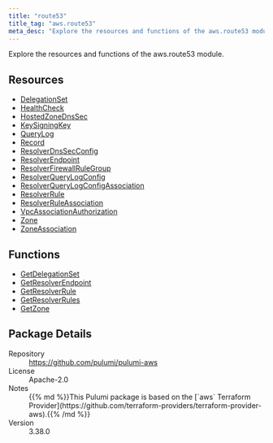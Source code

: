 ```yaml
---
title: "route53"
title_tag: "aws.route53"
meta_desc: "Explore the resources and functions of the aws.route53 module."
---
```


<!-- WARNING: this file was generated by Pulumi Docs Generator. -->
<!-- Do not edit by hand unless you're certain you know what you are doing! -->

Explore the resources and functions of the aws.route53 module.

<h2 id="resources">Resources</h2>
<ul class="api">
    <li><a href="delegationset" title="DelegationSet"><span class="symbol resource"></span>DelegationSet</a></li>
    <li><a href="healthcheck" title="HealthCheck"><span class="symbol resource"></span>HealthCheck</a></li>
    <li><a href="hostedzonednssec" title="HostedZoneDnsSec"><span class="symbol resource"></span>HostedZoneDnsSec</a></li>
    <li><a href="keysigningkey" title="KeySigningKey"><span class="symbol resource"></span>KeySigningKey</a></li>
    <li><a href="querylog" title="QueryLog"><span class="symbol resource"></span>QueryLog</a></li>
    <li><a href="record" title="Record"><span class="symbol resource"></span>Record</a></li>
    <li><a href="resolverdnssecconfig" title="ResolverDnsSecConfig"><span class="symbol resource"></span>ResolverDnsSecConfig</a></li>
    <li><a href="resolverendpoint" title="ResolverEndpoint"><span class="symbol resource"></span>ResolverEndpoint</a></li>
    <li><a href="resolverfirewallrulegroup" title="ResolverFirewallRuleGroup"><span class="symbol resource"></span>ResolverFirewallRuleGroup</a></li>
    <li><a href="resolverquerylogconfig" title="ResolverQueryLogConfig"><span class="symbol resource"></span>ResolverQueryLogConfig</a></li>
    <li><a href="resolverquerylogconfigassociation" title="ResolverQueryLogConfigAssociation"><span class="symbol resource"></span>ResolverQueryLogConfigAssociation</a></li>
    <li><a href="resolverrule" title="ResolverRule"><span class="symbol resource"></span>ResolverRule</a></li>
    <li><a href="resolverruleassociation" title="ResolverRuleAssociation"><span class="symbol resource"></span>ResolverRuleAssociation</a></li>
    <li><a href="vpcassociationauthorization" title="VpcAssociationAuthorization"><span class="symbol resource"></span>VpcAssociationAuthorization</a></li>
    <li><a href="zone" title="Zone"><span class="symbol resource"></span>Zone</a></li>
    <li><a href="zoneassociation" title="ZoneAssociation"><span class="symbol resource"></span>ZoneAssociation</a></li>
</ul>

<h2 id="functions">Functions</h2>
<ul class="api">
    <li><a href="getdelegationset" title="GetDelegationSet"><span class="symbol function"></span>GetDelegationSet</a></li>
    <li><a href="getresolverendpoint" title="GetResolverEndpoint"><span class="symbol function"></span>GetResolverEndpoint</a></li>
    <li><a href="getresolverrule" title="GetResolverRule"><span class="symbol function"></span>GetResolverRule</a></li>
    <li><a href="getresolverrules" title="GetResolverRules"><span class="symbol function"></span>GetResolverRules</a></li>
    <li><a href="getzone" title="GetZone"><span class="symbol function"></span>GetZone</a></li>
</ul>

<h2 id="package-details">Package Details</h2>
<dl class="package-details">
	<dt>Repository</dt>
	<dd><a href="https://github.com/pulumi/pulumi-aws">https://github.com/pulumi/pulumi-aws</a></dd>
	<dt>License</dt>
	<dd>Apache-2.0</dd>
	<dt>Notes</dt>
	<dd>{{% md %}}This Pulumi package is based on the [`aws` Terraform Provider](https://github.com/terraform-providers/terraform-provider-aws).{{% /md %}}</dd>
	<dt>Version</dt>
	<dd>3.38.0</dd>
</dl>

